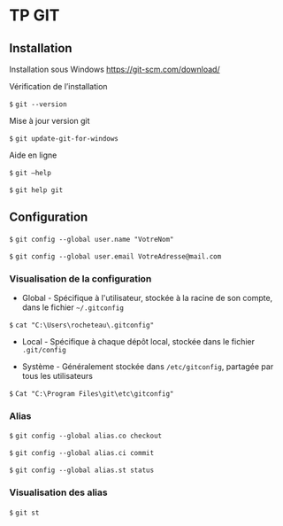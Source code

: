 # TP GIT

## Installation

Installation sous Windows   https://git-scm.com/download/
 
Vérification de l’installation

`$` `git --version`

Mise à jour version git

`$`  `git update-git-for-windows`


Aide en ligne

`$`  `git –help`

`$`  `git help git`


## Configuration

`$` `git config --global user.name "VotreNom"`

`$` `git config --global user.email VotreAdresse@mail.com`

### Visualisation de la configuration 
- Global - Spécifique à l'utilisateur, stockée à la racine de son compte, dans le fichier `~/.gitconfig`

`$`  `cat "C:\Users\rocheteau\.gitconfig"`

- Local - Spécifique à chaque dépôt local, stockée dans le fichier `.git/config`


- Système - Généralement stockée dans `/etc/gitconfig`, partagée par tous les utilisateurs

`$`  `Cat "C:\Program Files\git\etc\gitconfig" `

### Alias
`$`  `git config --global alias.co checkout`

`$`  `git config --global alias.ci commit`

`$`  `git config --global alias.st status`

### Visualisation des alias
`$`  `git st`
